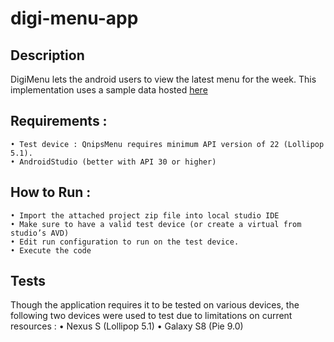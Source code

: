 # digi-menu-app
## Description
DigiMenu lets the android users to view the latest menu for the week. This implementation uses a sample data hosted [here](https://api.jsonbin.io/b/5f985915076e516c36fc1e72/1) 

## Requirements :
    • Test device : QnipsMenu requires minimum API version of 22 (Lollipop 5.1).
    • AndroidStudio (better with API 30 or higher) 

## How to Run :
    • Import the attached project zip file into local studio IDE
    • Make sure to have a valid test device (or create a virtual from studio’s AVD)
    • Edit run configuration to run on the test device.
    • Execute the code

## Tests 
Though the application requires it to be tested on various devices, the following two devices were used to test due to limitations on current resources :
    • Nexus S (Lollipop 5.1)
    • Galaxy S8 (Pie 9.0)

